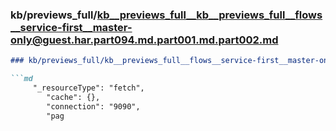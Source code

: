 ### kb/previews_full/kb__previews_full__kb__previews_full__flows__service-first__master-only@guest.har.part094.md.part001.md.part002.md

```md
### kb/previews_full/kb__previews_full__flows__service-first__master-only@guest.har.part094.md.part001.md (part 002)

```md
     "_resourceType": "fetch",
        "cache": {},
        "connection": "9090",
        "pag
```

```

```

